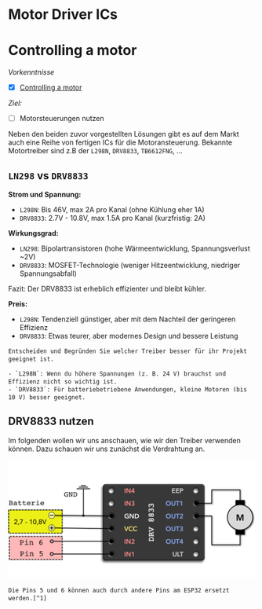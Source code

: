 # Motor Driver ICs

# Controlling a motor

*Vorkenntnisse*

- [x] [Controlling a motor](./intro.md)

*Ziel:*

- [ ] Motorsteuerungen nutzen

Neben den beiden zuvor vorgestellten Lösungen gibt es auf dem Markt auch eine Reihe von fertigen ICs für die Motoransteuerung.
Bekannte Motortreiber sind z.B der `L298N`, `DRV8833`, `TB6612FNG`,  ...

## `LN298` vs `DRV8833`

**Strom und Spannung:**

- `L298N`: Bis 46V, max 2A pro Kanal (ohne Kühlung eher 1A)
- `DRV8833`: 2.7V - 10.8V, max 1.5A pro Kanal (kurzfristig: 2A)

**Wirkungsgrad:**

- `LN298`: Bipolartransistoren (hohe Wärmeentwicklung, Spannungsverlust ~2V)
- `DRV8833`: MOSFET-Technologie (weniger Hitzeentwicklung, niedriger Spannungsabfall)

Fazit: Der DRV8833 ist erheblich effizienter und bleibt kühler.

**Preis:**

- `L298N`: Tendenziell günstiger, aber mit dem Nachteil der geringeren Effizienz
- `DRV8833`: Etwas teurer, aber modernes Design und bessere Leistung

~~~admonish task
Entscheiden und Begründen Sie welcher Treiber besser für ihr Projekt geeignet ist.
~~~

~~~admonish solution
- `L298N`: Wenn du höhere Spannungen (z. B. 24 V) brauchst und Effizienz nicht so wichtig ist.
- `DRV8833`: Für batteriebetriebene Anwendungen, kleine Motoren (bis 10 V) besser geeignet.
~~~

## DRV8833 nutzen

Im folgenden wollen wir uns anschauen, wie wir den Treiber verwenden können.
Dazu schauen wir uns zunächst die Verdrahtung an.

![DRV8833 anschließen](./assets/DRV8833-connection.png)

~~~admonish info
Die Pins 5 und 6 können auch durch andere Pins am ESP32 ersetzt werden.[^1]
~~~



[^1]: Bildquelle: [rule the bot](https://spacehal.github.io/docs/motor/drv8833)